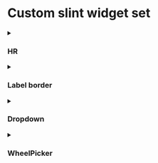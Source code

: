 # Custom slint widget set


<details>
  <summary><h3>HR</h3></summary>

  Just divider

<table>
<tr>
  <th>Result</th>
  <th>Code</th>
</tr>
<tr>
  <td><img width="300" src="https://github.com/user-attachments/assets/be7035d5-08a2-4eb3-9f27-da265e6c4013"></td>
  <td>

    
  ```slint
  Text { text: "Lorem ipsum"; }
  HR {}
  Text { text: "Lorem ipsum"; }
  HR {
      hr-width: 75%;
      hr-height: 5px;
      hr-background: Palette.accent-background;
      hr-border-radius: 5px;
      vertical-padding: 15px;
  }
  Text { text: "Lorem ipsum"; }
  ```
  </td>  
</tr>
</table>
</details>


<details>
  <summary><h3>Label border</h3></summary>

  A frame around the objects with a caption. Any object can be inside. Any number of objects inside.

<table>
<tr>
  <th>Result</th>
  <th>Code</th>
</tr>
<tr>
  <td><img width="300" src="https://github.com/user-attachments/assets/4a5ae70a-c001-4b73-a33a-dc18b895137e"></td>
  <td>
    
  ```slint
  LabelBorder {
    Text { text: "One two three four five"; }
  }
  ```
  </td>  
</tr>
<tr>
  <td><img width="300" src="https://github.com/user-attachments/assets/0f055544-8957-492b-93fd-8d51a750f8d2"></td>
  <td>
    
  ```slint
  LabelBorder {
      title: "Some label";
      Button { text: "Lorem ipsum"; }
  }
  ```
  </td>  
</tr>
<tr>
  <td><img width="300" src="https://github.com/user-attachments/assets/ff5be355-7d37-4006-b9c4-6fc86945abe0"></td>
  <td>
    
  ```slint
  LabelBorder {
      title: "* Your Age";
      LineEdit { placeholder-text: "Please enter your age"; }
      Text { 
          text: "Only 18+ \nThe administration can check your age.";
          font-size: 10px;
          color: Palette.foreground.with-alpha(0.4);
      }
  }
  ```
  </td>  
</tr>
<tr>
  <td><img width="300" src="https://github.com/user-attachments/assets/eaf6c7c1-5e69-4d14-ac63-a3c962229d8d"></td>
  <td>

    
  ```slint
  LabelBorder {
    title: "Choose the answer";
    width: 100%;  // full width, not fit-content
    label-font-size: 20px;
    border-radius: 15px;
    HorizontalLayout {
        spacing: 10px;
        for letter[indx] in ["A", "B", "C"]: Button {
            text: "\{letter} : \{indx}";
        }
    }
  }
  ```
  </td>  
</tr>
</table>
</details>



<details>
  <summary><h3>Dropdown</h3></summary>

  Drop-down menu. An analog of the `<details>` tag from html. There can be any number of elements inside.

<table>
<tr>
  <th>Result</th>
  <th>Code</th>
</tr>
<tr>
  <td><img width="300" src="https://github.com/user-attachments/assets/62ef343c-cb47-466b-8963-9bc975316601"></td>
  <td>

  ```slint
  Dropdown {
    title: "Question?";
    Text { text: "Thank you for your question!"; }
  }
  ```
  </td>  
</tr>
<tr>
  <td><img width="400" src="https://github.com/user-attachments/assets/4e319447-f753-4e17-9437-204d39afe7ab"></td>
  <td>

  ```slint
  Dropdown {
    title: "Click to expand";
    title-font-size: 20px;
    border-radius: 18px;
    header-background: true;
    expanded: true;
    width: 100%;

    LineEdit { placeholder-text: "Element number 1"; }
    Button { text: "Second(after first)"; }
    Text { text: "Third is bronze"; }
  }
  ```
  </td>  
</tr>
</table>
</details>



<details>
  <summary><h3>WheelPicker</h3></summary>

  Selection via scroll wheels. Magnet adjusted to the nearest value.
  Swipe and scrolling are supported!

<table>
<tr>
  <th>Result</th>
  <th>Code</th>
</tr>
<tr>
  <td><img width="400" src="https://github.com/user-attachments/assets/da716053-c09a-45e7-9da0-cba777a97d28"></td>
  <td>

  ```slint
  property <int> selected-hour: 0;
  property <int> selected-minute: 0;
  property <int> selected-second: 0;
  
  property <[string]> hours-model: ["0", "1", "2", "3", "4", "5", "6", "7", "8", "9", "10", "11", "12", "13", "14", "15", "16", "17", "18", "19", "20", "21", "22", "23",];
  property <[string]> minutes-model: ["0", "1", "2", "3", "4", "5", "6", "7", "8", "9", "10", "11", "12", "13", "14", "15", "16", "17", "18", "19", "20", "21", "22", "23", "24", "25", "26", "27", "28", "29", "30", "31", "32", "33", "34", "35", "36", "37", "38", "39", "40", "41", "42", "43", "44", "45", "46", "47", "48", "49", "50", "51", "52", "53", "54", "55", "56", "57", "58", "59",];
  property <[string]> seconds-model: ["0", "1", "2", "3", "4", "5", "6", "7", "8", "9", "10", "11", "12", "13", "14", "15", "16", "17", "18", "19", "20", "21", "22", "23", "24", "25", "26", "27", "28", "29", "30", "31", "32", "33", "34", "35", "36", "37", "38", "39", "40", "41", "42", "43", "44", "45", "46", "47", "48", "49", "50", "51", "52", "53", "54", "55", "56", "57", "58", "59",];
  
  VerticalLayout {
    HorizontalLayout {
        alignment: center;
        spacing: 10px;

        WheelPicker {
            sections: 5;
            model: hours-model;
            selected(index) => { selected-hour = index; }
        }
        WheelPicker {
            sections: 5;
            model: minutes-model;
            selected(index) => { selected-minute = index; }
        }
        WheelPicker {
            sections: 5;
            model: seconds-model;
            selected(index) => { selected-second = index; }
        }
    }

    Button {
        text: "Show time";
        clicked => {
            debug("\{selected-hour} : \{selected-minute} : \{selected-second}");
        }
    }
  }
  ```
  </td>  
</tr>
<tr>
  <td><img width="400" src="https://github.com/user-attachments/assets/46f4fe4e-1173-4c94-ad41-6212097c3317"></td>
  <td>


  ```slint
  property <int> selected-day: 0;
  property <int> selected-hour: 0;
  property <int> selected-minute: 0;
  
  property <[string]> dow-model: ["Mon", "Tue", "Wed", "Thu", "Fri", "Sat", "Sun"];
  property <[string]> hours-model: ["0", "1", "2", "3", "4", "5", "6", "7", "8", "9", "10", "11", "12", "13", "14", "15", "16", "17", "18", "19", "20", "21", "22", "23"];
  property <[string]> minutes-model: ["0", "1", "2", "3", "4", "5", "6", "7", "8", "9", "10", "11", "12", "13", "14", "15", "16", "17", "18", "19", "20", "21", "22", "23", "24", "25", "26", "27", "28", "29", "30", "31", "32", "33", "34", "35", "36", "37", "38", "39", "40", "41", "42", "43", "44", "45", "46", "47", "48", "49", "50", "51", "52", "53", "54", "55", "56", "57", "58", "59",];
  
  VerticalLayout {
    spacing: 20px;
    HorizontalLayout {
        alignment: center;
        spacing: 10px;

        VerticalLayout {
            WheelPicker {
                width: 50px;
                sections: 3;
                reverse-scroll: true;
                accent-color: gray.with-alpha(0.3);
                model: dow-model;
                selected(index) => { selected-day = index; }
            }
            HorizontalLayout { alignment: center; Text { text: "Day"; font-size: 14px; }} 
        }
        VerticalLayout {
            WheelPicker {
                width: 150px;
                sections: 5;
                model: hours-model;
                reverse-scroll: true;
                accent-color: red;
                selected(index) => { selected-hour = index; }
            }
            HorizontalLayout { alignment: center; Text { text: "Hour"; font-size: 14px; }} 
        }
        VerticalLayout {
            WheelPicker {
                sections: 2;
                model: minutes-model;
                selected(index) => { selected-minute = index; }
            }
            HorizontalLayout { alignment: center; Text { text: "Minute"; font-size: 14px; }} 
        }
    }

    Button {
        text: "Show";
        clicked => {
            debug("\{dow-model[selected-day]} \{selected-hour} : \{selected-minute}");
        }
    }
  }
  ```
  </td>  
</tr>
</table>
</details>